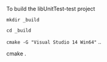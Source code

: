 To build the libUnitTest-test project

`mkdir _build`

`cd _build`

`cmake -G "Visual Studio 14 Win64"` ..

cmake .

